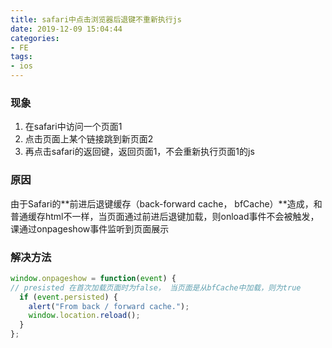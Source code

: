 ```yaml
---
title: safari中点击浏览器后退键不重新执行js
date: 2019-12-09 15:04:44
categories:
- FE
tags:
- ios
---
```


### 现象
1. 在safari中访问一个页面1
2. 点击页面上某个链接跳到新页面2
3. 再点击safari的返回键，返回页面1，不会重新执行页面1的js

### 原因
由于Safari的**前进后退键缓存（back-forward cache， bfCache）**造成，和普通缓存html不一样，当页面通过前进后退键加载，则onload事件不会被触发，课通过onpageshow事件监听到页面展示

### 解决方法
```js
window.onpageshow = function(event) {
// presisted 在首次加载页面时为false， 当页面是从bfCache中加载，则为true
  if (event.persisted) {
    alert("From back / forward cache.");
    window.location.reload();
  }
};
```


